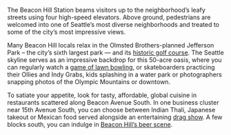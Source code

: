 <span class="dropcap">T</span>he Beacon Hill Station beams visitors up to the neighborhood’s leafy streets using four high-speed elevators. Above ground, pedestrians are welcomed into one of Seattle’s most diverse neighborhoods and treated to some of the city’s most impressive views.
 
Many Beacon Hill locals relax in the Olmsted Brothers-planned Jefferson Park – the city’s sixth largest park — and its [historic golf course](http://www.seattletimes.com/sports/golf/jefferson-park-to-celebrate-its-100th-birthday-in-may/). The Seattle skyline serves as an impressive backdrop for this 50-acre oasis, where you can regularly watch a [game of lawn bowling](http://www.seattletimes.com/pacific-nw-magazine/ever-consider-lawn-bowling-perhaps-you-should-its-challenging-and-fun/), or skateboarders practicing their Ollies and Indy Grabs, kids splashing in a water park or photographers snapping photos of the Olympic Mountains or downtown.
 
To satiate your appetite, look for tasty, affordable, global cuisine in restaurants scattered along Beacon Avenue South. In one business cluster near 15th Avenue South, you can choose between Indian Thali, Japanese takeout or Mexican food served alongside an entertaining [drag show](http://www.seattletimes.com/life/food-drink/a-drag-show-in-a-mexican-restaurant-atasha-manila-makes-magic-at-baja-bistro/). A few blocks south, you can indulge in [Beacon Hill’s beer scene](http://www.seattletimes.com/life/food-drink/the-beacon-hill-beer-scene-two-great-spots-to-grab-some-suds/).
